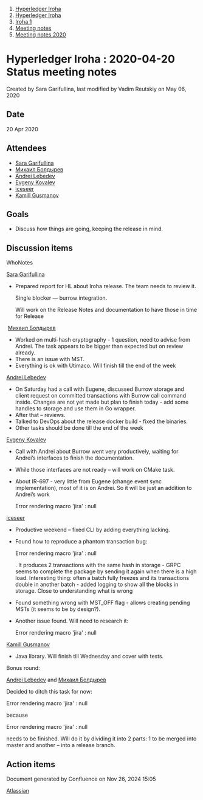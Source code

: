 1. [Hyperledger Iroha](index.html)
2. [Hyperledger Iroha](Hyperledger-Iroha_20873224.html)
3. [Iroha 1](Iroha-1_21015959.html)
4. [Meeting notes](Meeting-notes_21016018.html)
5. [Meeting notes 2020](Meeting-notes-2020_21016022.html)

# Hyperledger Iroha : 2020-04-20 Status meeting notes

Created by Sara Garifullina, last modified by Vadim Reutskiy on May 06, 2020

## Date

20 Apr 2020

## Attendees

- [Sara Garifullina](https://lf-hyperledger.atlassian.net/wiki/people/5b6c115b2c9bd83c03707f95?ref=confluence)
- [Михаил Болдырев](https://lf-hyperledger.atlassian.net/wiki/people/557058:584193b8-9303-4b5a-8cb3-8153294c8cc2?ref=confluence)
- [Andrei Lebedev](https://lf-hyperledger.atlassian.net/wiki/people/557058:c02f1b3d-42e6-4519-ba84-2d0476dccbc9?ref=confluence)
- [Evgeny Kovalev](https://lf-hyperledger.atlassian.net/wiki/people/712020:594f9075-4294-4635-bee5-2184c91eb7b6?ref=confluence)
- [iceseer](https://lf-hyperledger.atlassian.net/wiki/people/557058:4990bcb6-a037-4038-8a49-fdcc925bfb4f?ref=confluence)
- [Kamill Gusmanov](https://lf-hyperledger.atlassian.net/wiki/people/557058:63da6633-c7e7-46ec-af27-94ba8825efea?ref=confluence)

## Goals

- Discuss how things are going, keeping the release in mind.

## Discussion items

WhoNotes

[Sara Garifullina](https://lf-hyperledger.atlassian.net/wiki/people/5b6c115b2c9bd83c03707f95?ref=confluence)

- Prepared report for HL about Iroha release. The team needs to review it.
  
  Single blocker — burrow integration.
  
  Will work on the Release Notes and documentation to have those in time for Release

 [Михаил Болдырев](https://lf-hyperledger.atlassian.net/wiki/people/557058:584193b8-9303-4b5a-8cb3-8153294c8cc2?ref=confluence)

- Worked on multi-hash cryptography - 1 question, need to advise from Andrei. The task appears to be bigger than expected but on review already.
- There is an issue with MST.
- Everything is ok with Utimaco. Will finish till the end of the week

[Andrei Lebedev](https://lf-hyperledger.atlassian.net/wiki/people/557058:c02f1b3d-42e6-4519-ba84-2d0476dccbc9?ref=confluence)

- On Saturday had a call with Eugene, discussed Burrow storage and client request on committed transactions with Burrow call command inside. Changes are not yet made but plan to finish today - add some handles to storage and use them in Go wrapper.
- After that – reviews.
- Talked to DevOps about the release docker build - fixed the binaries.
- Other tasks should be done till the end of the week

[Evgeny Kovalev](https://lf-hyperledger.atlassian.net/wiki/people/712020:594f9075-4294-4635-bee5-2184c91eb7b6?ref=confluence)

- Call with Andrei about Burrow went very productively, waiting for Andrei’s interfaces to finish the documentation.
- While those interfaces are not ready – will work on CMake task.
- About IR-697 - very little from Eugene (change event sync implementation), most of it is on Andrei. So it will be just an addition to Andrei’s work
  
  Error rendering macro 'jira' : null

[iceseer](https://lf-hyperledger.atlassian.net/wiki/people/557058:4990bcb6-a037-4038-8a49-fdcc925bfb4f?ref=confluence)

- Productive weekend – fixed CLI by adding everything lacking.
- Found how to reproduce a phantom transaction bug: 
  
  Error rendering macro 'jira' : null
  
  . It produces 2 transactions with the same hash in storage - GRPC seems to complete the package by sending it again when there is a high load. Interesting thing: often a batch fully freezes and its transactions double in another batch - added logging to show all the blocks in storage. Close to understanding what is wrong
- Found something wrong with MST\_OFF flag - allows creating pending MSTs (it seems to be by design?).
- Another issue found. Will need to research it: 
  
  Error rendering macro 'jira' : null

[Kamill Gusmanov](https://lf-hyperledger.atlassian.net/wiki/people/557058:63da6633-c7e7-46ec-af27-94ba8825efea?ref=confluence)

- Java library. Will finish till Wednesday and cover with tests.

Bonus round: 

[Andrei Lebedev](https://lf-hyperledger.atlassian.net/wiki/people/557058:c02f1b3d-42e6-4519-ba84-2d0476dccbc9?ref=confluence) and [Михаил Болдырев](https://lf-hyperledger.atlassian.net/wiki/people/557058:584193b8-9303-4b5a-8cb3-8153294c8cc2?ref=confluence)

Decided to ditch this task for now: 

Error rendering macro 'jira' : null

because 

Error rendering macro 'jira' : null

needs to be finished. Will do it by dividing it into 2 parts: 1 to be merged into master and another – into a release branch. 

## Action items

Document generated by Confluence on Nov 26, 2024 15:05

[Atlassian](http://www.atlassian.com/)
